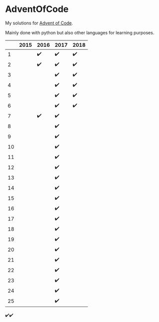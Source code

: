 # AdventOfCode

My solutions for [Advent of Code](https://adventofcode.com).

Mainly done with python but also other languages for learning purposes.

| | 2015 | 2016 | 2017 | 2018 |
|---|---|---|---|---|
| 1  |  | :heavy_check_mark: | :heavy_check_mark: | :heavy_check_mark: |
| 2  |  | :heavy_check_mark: | :heavy_check_mark: | :heavy_check_mark: |
| 3  |  |                    | :heavy_check_mark: | :heavy_check_mark: |
| 4  |  |                    | :heavy_check_mark: | :heavy_check_mark: |
| 5  |  |                    | :heavy_check_mark: | :heavy_check_mark: |
| 6  |  |                    | :heavy_check_mark: | :heavy_check_mark: |
| 7  |  | :heavy_check_mark: | :heavy_check_mark: |                    |
| 8  |  |                    | :heavy_check_mark: |                    |
| 9  |  |                    | :heavy_check_mark: |                    |
| 10 |  |                    | :heavy_check_mark: |                    |
| 11 |  |                    | :heavy_check_mark: |                    |
| 12 |  |                    | :heavy_check_mark: |                    |
| 13 |  |                    | :heavy_check_mark: |                    |
| 14 |  |                    | :heavy_check_mark: |                    |
| 15 |  |                    | :heavy_check_mark: |                    |
| 16 |  |                    | :heavy_check_mark: |                    |
| 17 |  |                    | :heavy_check_mark: |                    |
| 18 |  |                    | :heavy_check_mark: |                    |
| 19 |  |                    | :heavy_check_mark: |                    |
| 20 |  |                    | :heavy_check_mark: |                    |
| 21 |  |                    | :heavy_check_mark: |                    |
| 22 |  |                    | :heavy_check_mark: |                    |
| 23 |  |                    | :heavy_check_mark: |                    |
| 24 |  |                    | :heavy_check_mark: |                    |
| 25 |  |                    | :heavy_check_mark: |                    |

:heavy_check_mark::heavy_check_mark: